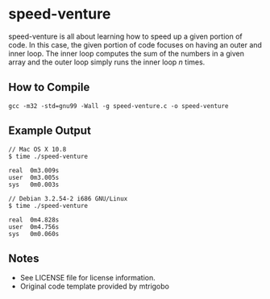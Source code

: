 speed-venture
=============

speed-venture is all about learning how to speed up a given portion of code. In this case, the given portion of code focuses on having an outer and inner loop. The inner loop computes the sum of the numbers in a given array and the outer loop simply runs the inner loop _n_ times.

## How to Compile

    gcc -m32 -std=gnu99 -Wall -g speed-venture.c -o speed-venture

## Example Output

    // Mac OS X 10.8
    $ time ./speed-venture

    real  0m3.009s
    user  0m3.005s
    sys   0m0.003s

    // Debian 3.2.54-2 i686 GNU/Linux
    $ time ./speed-venture 

    real  0m4.828s
    user  0m4.756s
    sys   0m0.060s

## Notes

- See LICENSE file for license information.
- Original code template provided by mtrigobo
